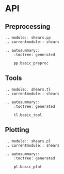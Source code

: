 # API

## Preprocessing

```{eval-rst}
.. module:: shears.pp
.. currentmodule:: shears

.. autosummary::
    :toctree: generated

    pp.basic_preproc
```

## Tools

```{eval-rst}
.. module:: shears.tl
.. currentmodule:: shears

.. autosummary::
    :toctree: generated

    tl.basic_tool
```

## Plotting

```{eval-rst}
.. module:: shears.pl
.. currentmodule:: shears

.. autosummary::
    :toctree: generated

    pl.basic_plot
```
